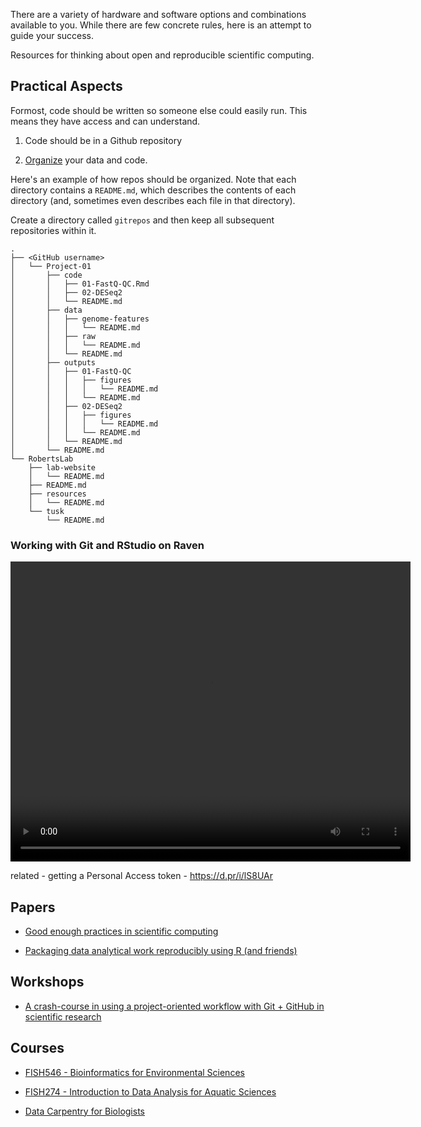 
There are a variety of hardware and software options and combinations available to you. While there are few concrete rules, here is an attempt to guide your success.


Resources for thinking about open and reproducible scientific computing.


## Practical Aspects

Formost, code should be written so someone else could easily run. This means they have access and can understand.

1) Code should be in a Github repository 

2) [Organize](https://kbroman.org/steps2rr/pages/organize.html) your data and code. 

Here's an example of how repos should be organized. Note that each directory contains a `README.md`, which describes the contents of each directory (and, sometimes even describes each file in that directory).

Create a directory called `gitrepos` and then keep all subsequent repositories within it.

```gitrepos$ tree
.
├── <GitHub username>
│   └── Project-01
│       ├── code
│       │   ├── 01-FastQ-QC.Rmd
│       │   ├── 02-DESeq2
│       │   └── README.md
│       ├── data
│       │   ├── genome-features
│       │   │   └── README.md
│       │   ├── raw
│       │   │   └── README.md
│       │   └── README.md
│       ├── outputs
│       │   ├── 01-FastQ-QC
│       │   │   ├── figures
│       │   │   │   └── README.md
│       │   │   └── README.md
│       │   ├── 02-DESeq2
│       │   │   ├── figures
│       │   │   │   └── README.md
│       │   │   └── README.md
│       │   └── README.md
│       └── README.md
└── RobertsLab
    ├── lab-website
    │   └── README.md
    ├── README.md
    ├── resources
    │   └── README.md
    └── tusk
        └── README.md
```


### Working with Git and RStudio on Raven

<html>
<body>

<video width="640" height="480" controls>
  <source src="https://gannet.fish.washington.edu/seashell/snaps/rstudio-rav.mp4" type="video/mp4">
  Your browser does not support the video tag.
</video>

</body>
</html>

related - getting a Personal Access token - https://d.pr/i/lS8UAr




## Papers

- [Good enough practices in scientific computing](https://journals.plos.org/ploscompbiol/article?id=10.1371/journal.pcbi.1005510)

- [Packaging data analytical work reproducibly using R (and friends)](https://peerj.com/preprints/3192/)


## Workshops

- [A crash-course in using a project-oriented workflow with Git + GitHub in scientific research](https://github.com/OARS-SAFS/projects-with-github)


## Courses

- [FISH546 - Bioinformatics for Environmental Sciences](https://github.com/sr320/course-fish546-2021/wiki)

- [FISH274 - Introduction to Data Analysis for Aquatic Sciences](https://sr320.github.io/course-fish274-2021/)

- [Data Carpentry for Biologists](https://datacarpentry.org/semester-biology/)
